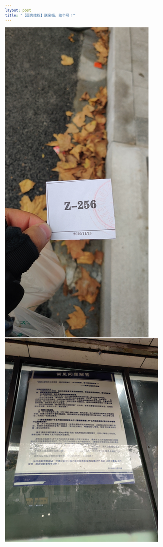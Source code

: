 ```yaml
---
layout: post
title: "【蛋壳维权】朕亲临，给个号！"
---
```


![](/life/imgs/2020/1121/wx_camera_1605923986455.jpg)
![](/life/imgs/2020/1121/IMG_20201121_101047.jpg)